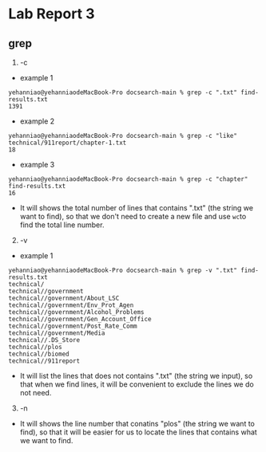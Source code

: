 # Lab Report 3 
## grep
1) -c
- example 1
```
yehanniao@yehanniaodeMacBook-Pro docsearch-main % grep -c ".txt" find-results.txt
1391
```
- example 2
```
yehanniao@yehanniaodeMacBook-Pro docsearch-main % grep -c "like" technical/911report/chapter-1.txt
18
```
- example 3
```
yehanniao@yehanniaodeMacBook-Pro docsearch-main % grep -c "chapter" find-results.txt  
16
```
- It will shows the total number of lines that contains ".txt" (the string we want to find), so that we don't need to create a new file and use `wc`to find the total line number.

2) -v
- example 1
```
yehanniao@yehanniaodeMacBook-Pro docsearch-main % grep -v ".txt" find-results.txt
technical/
technical//government
technical//government/About_LSC
technical//government/Env_Prot_Agen
technical//government/Alcohol_Problems
technical//government/Gen_Account_Office
technical//government/Post_Rate_Comm
technical//government/Media
technical//.DS_Store
technical//plos
technical//biomed
technical//911report
```
- It will list the lines that does not contains ".txt" (the string we input), so that when we find lines, it will be convenient to exclude the lines we do not need.

3) -n

- It will shows the line number that conatins "plos" (the string we want to find), so that it will be easier for us to locate the lines that contains what we want to find.
